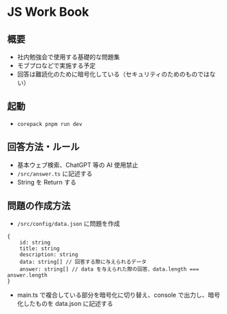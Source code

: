# JS Work Book

## 概要

-   社内勉強会で使用する基礎的な問題集
-   モブプロなどで実施する予定
-   回答は難読化のために暗号化している（セキュリティのためのものではない）

## 起動

-   `corepack pnpm run dev`

## 回答方法・ルール

-   基本ウェブ検索、ChatGPT 等の AI 使用禁止
-   `/src/answer.ts` に記述する
-   String を Return する

## 問題の作成方法

-   `/src/config/data.json` に問題を作成

```
{
    id: string
    title: string
    description: string
    data: string[] // 回答する際に与えられるデータ
    answer: string[] // data を与えられた際の回答、data.length === answer.length
}
```

-   main.ts で複合している部分を暗号化に切り替え、console で出力し、暗号化したものを data.json に記述する
